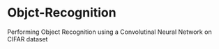 # Objct-Recognition
Performing Object Recognition using a Convolutinal Neural Network on CIFAR dataset

